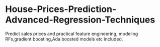 # House-Prices-Prediction-Advanced-Regression-Techniques
Predict sales prices and practical feature engineering, modeling RFs,gradient boosting,Ada boosted models etc included.
